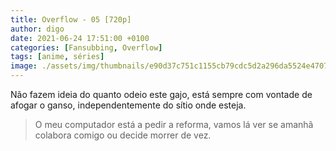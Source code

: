 ```yaml
---
title: Overflow - 05 [720p]
author: digo
date: 2021-06-24 17:51:00 +0100
categories: [Fansubbing, Overflow]
tags: [anime, séries]
image: ./assets/img/thumbnails/e90d37c751c1155cb79cdc5d2a296da5524e4707.jpeg
---
```


Não fazem ideia do quanto odeio este gajo, está sempre com vontade de afogar o ganso, independentemente do sítio onde esteja.

> O meu computador está a pedir a reforma, vamos lá ver se amanhã colabora comigo ou decide morrer de vez.
